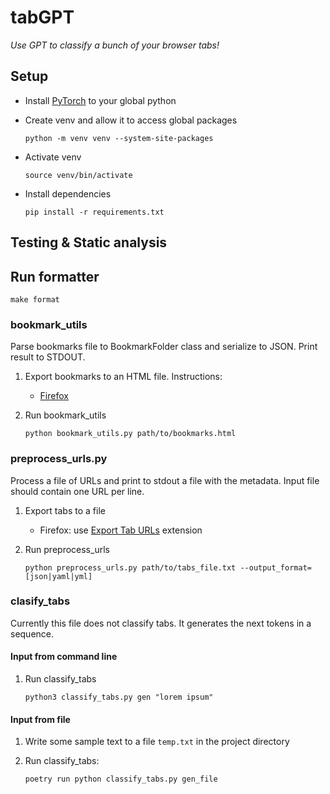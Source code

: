 # tabGPT

_Use GPT to classify a bunch of your browser tabs!_

## Setup

* Install [PyTorch](https://pytorch.org/get-started/locally/) to your global python
* Create venv and allow it to access global packages

    ```python -m venv venv --system-site-packages```
* Activate venv

    ```source venv/bin/activate```
* Install dependencies

    ```pip install -r requirements.txt```


## Testing & Static analysis

## Run formatter
```make format```

### bookmark_utils

Parse bookmarks file to BookmarkFolder class and serialize to JSON. Print result to STDOUT.

1. Export bookmarks to an HTML file. Instructions:
    * [Firefox](https://support.mozilla.org/en-US/kb/export-firefox-bookmarks-to-backup-or-transfer)
1. Run bookmark_utils

    ```python bookmark_utils.py path/to/bookmarks.html```

### preprocess_urls.py

Process a file of URLs and print to stdout a file with the metadata. Input file should contain one URL per line.

1. Export tabs to a file
    * Firefox: use [Export Tab URLs](https://addons.mozilla.org/en-GB/firefox/addon/export-tabs-urls-and-titles/) extension
1. Run preprocess_urls

    ```python preprocess_urls.py path/to/tabs_file.txt --output_format=[json|yaml|yml]```

### clasify_tabs

Currently this file does not classify tabs. It generates the next tokens in a sequence.

#### Input from command line

1. Run classify_tabs

    ```python3 classify_tabs.py gen "lorem ipsum"```

#### Input from file

1. Write some sample text to a file `temp.txt` in the project directory

1. Run classify_tabs:

   ```poetry run python classify_tabs.py gen_file```

